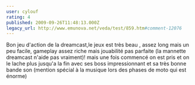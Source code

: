 ```yaml
---
user: cylouf
rating: 4
published: 2009-09-26T11:48:13.000Z
legacy_url: http://www.emunova.net/veda/test/859.htm#comment-12076
---
```

Bon jeu d'action de la dreamcast,le jeux est très beau , assez long mais un peu facile, gameplay assez riche mais jouabilité pas parfaite (la mannette dreamcast n'aide pas vraiment)!
mais une fois commencé on est pris et on le lache plus jusqu'a la fin avec ses boss impressionnant et sa très bonne bande son (mention spécial à la musique lors des phases de moto qui est énorme)